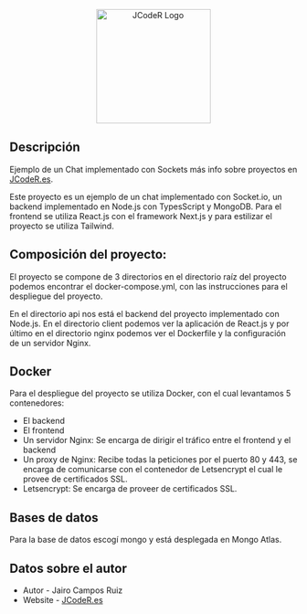 <p align="center">
  <a href="https://blog.jcoder.es/" target="blank"><img src="https://jcoderbucket.s3.eu-west-2.amazonaws.com/Logo/logo512.png" width="200" alt="JCodeR Logo" /></a>
</p>

## Descripción

Ejemplo de un Chat implementado con Sockets más info sobre proyectos en [JCodeR.es](https://blog.jcoder.es).

Este proyecto es un ejemplo de un chat implementado con Socket.io, un backend implementado en Node.js con TypesScript y
MongoDB. Para el frontend se utiliza React.js con el framework Next.js y para estilizar el proyecto se utiliza Tailwind.

## Composición del proyecto:

El proyecto se compone de 3 directorios en el directorio raíz del proyecto podemos encontrar el docker-compose.yml, con
las instrucciones para el despliegue del proyecto.

En el directorio api nos está el backend del proyecto implementado con Node.js. En el directorio client podemos ver la
aplicación de React.js y por último en el directorio nginx podemos ver el Dockerfile y la configuración de un servidor
Nginx.

## Docker

Para el despliegue del proyecto se utiliza Docker, con el cual levantamos 5 contenedores:

- El backend
- El frontend
- Un servidor Nginx: Se encarga de dirigir el tráfico entre el frontend y el backend
- Un proxy de Nginx: Recibe todas la peticiones por el puerto 80 y 443, se encarga de comunicarse con el contenedor de
  Letsencrypt el cual le provee de certificados SSL.
- Letsencrypt: Se encarga de proveer de certificados SSL.

## Bases de datos

Para la base de datos escogí mongo y está desplegada en Mongo Atlas.

## Datos sobre el autor

- Autor - Jairo Campos Ruiz
- Website - [JCodeR.es](https://blog.jcoder.es)
